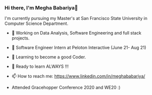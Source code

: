 ### Hi there, I'm Megha Babariya👋


I'm currently pursuing my Master's at San Francisco State University in Computer Science Department.

- 🔭 Working on Data Analysis, Software Engineering and full stack projects.
- 🔭 Software Engineer Intern at Peloton Interactive (June 21- Aug 21)
- 🌱 Learning to become a good Coder.
- 🌱 Ready to learn ALWAYS !!!
- 📫 How to reach me: https://www.linkedin.com/in/meghababariya/

- Attended Gracehopper Conference 2020 and WE20 :)
